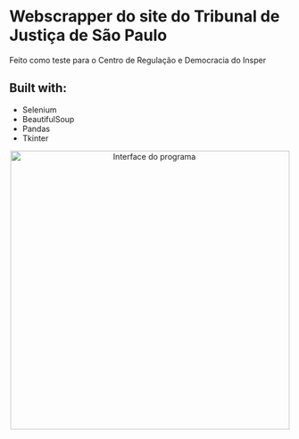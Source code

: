 # Webscrapper do site do Tribunal de Justiça de São Paulo

Feito como teste para o Centro de Regulação e Democracia do Insper

## Built with:

- Selenium
- BeautifulSoup
- Pandas
- Tkinter

<p align="center">
  <img src="https://i.imgur.com/LlfD0rh.png" width="500" title="Interface do programa">
</p>

<!-- ![Interface do programa](https://i.imgur.com/LlfD0rh.png) -->